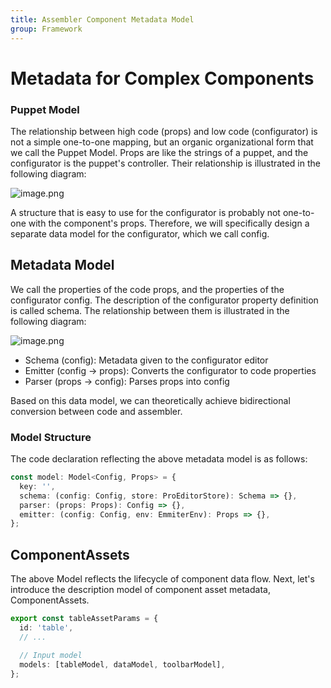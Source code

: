 ```yaml
---
title: Assembler Component Metadata Model
group: Framework
---
```


# Metadata for Complex Components

### Puppet Model

The relationship between high code (props) and low code (configurator) is not a simple one-to-one mapping, but an organic organizational form that we call the Puppet Model. Props are like the strings of a puppet, and the configurator is the puppet's controller. Their relationship is illustrated in the following diagram:

![image.png](https://mdn.alipayobjects.com/huamei_re70wt/afts/img/A*d8rTT4gXf-UAAAAAAAAAAAAADmuEAQ/original)

A structure that is easy to use for the configurator is probably not one-to-one with the component's props. Therefore, we will specifically design a separate data model for the configurator, which we call config.

## Metadata Model

We call the properties of the code props, and the properties of the configurator config. The description of the configurator property definition is called schema. The relationship between them is illustrated in the following diagram:

![image.png](https://mdn.alipayobjects.com/huamei_re70wt/afts/img/A*kSZ-S6Pe0yUAAAAAAAAAAAAADmuEAQ/original) <a name="pCzZe"></a>

- Schema (config): Metadata given to the configurator editor
- Emitter (config -> props): Converts the configurator to code properties
- Parser (props -> config): Parses props into config

Based on this data model, we can theoretically achieve bidirectional conversion between code and assembler.

### Model Structure

The code declaration reflecting the above metadata model is as follows:

```typescript
const model: Model<Config, Props> = {
  key: '',
  schema: (config: Config, store: ProEditorStore): Schema => {},
  parser: (props: Props): Config => {},
  emitter: (config: Config, env: EmmiterEnv): Props => {},
};
```

## ComponentAssets

The above Model reflects the lifecycle of component data flow. Next, let's introduce the description model of component asset metadata, ComponentAssets.

```typescript
export const tableAssetParams = {
  id: 'table',
  // ...

  // Input model
  models: [tableModel, dataModel, toolbarModel],
};
```
